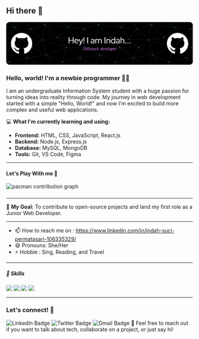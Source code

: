 ## Hi there 👋

![Indah Suci ](github-header-image%202.png)

### Hello, world! I'm a newbie programmer 👨‍💻

I am an undergraduate Information System student with a huge passion for turning ideas into reality through code. My journey in web development started with a simple "Hello, World!" and now I'm excited to build more complex and useful web applications.

💻 **What I'm currently learning and using:**
- **Frontend:** HTML, CSS, JavaScript, React.js
- **Backend:** Node.js, Express.js
- **Database:** MySQL, MongoDB
- **Tools:** Git, VS Code, Figma
___
####  Let's Play With me 🎯
<picture>
  <source media="(prefers-color-scheme: dark)" srcset="https://raw.githubusercontent.com/maurodesouz/maurodesouz/output/pacman-contribution-graph-dark.svg">
  <source media="(prefers-color-scheme: light)" srcset="https://raw.githubusercontent.com/maurodesouz/maurodesouz/output/pacman-contribution-graph.svg">
  <img alt="pacman contribution graph" src="https://raw.githubusercontent.com/maurodesouz/maurodesouz/output/pacman-contribution-graph.svg">
</picture>

###

---


🚀 **My Goal:** To contribute to open-source projects and land my first role as a Junior Web Developer.
___

<!--
**indahcodes-web/indahcodes-web** is a ✨ _special_ ✨ repository because its `README.md` (this file) appears on your GitHub profile.

Here are some ideas to get you started:

- 🔭 I’m currently working on ...
- 🌱 I’m currently learning ...
- 👯 I’m looking to collaborate on ...
- 🤔 I’m looking for help with ...
- 💬 Ask me about ...
- 📫 How to reach me: ...
- 😄 Pronouns: ...
- ⚡ Fun fact: ...
-->

- 📫 How to reach me on : https://www.linkedin.com/in/indah-suci-permatasari-106335329/ 
- 😄 Pronouns: She/Her
- ⚡ Hobbie : Sing, Reading, and Travel

___

##### 👾 Skills
<img src="https://img.shields.io/badge/HTML5-E34F26?style=for-the-badge&logo=html5&logoColor=white " />
<img src="https://img.shields.io/badge/CSS3-1572B6?style=for-the-badge&logo=css3&logoColor=white" />
<img src="https://img.shields.io/badge/JavaScript-323330?style=for-the-badge&logo=javascript&logoColor=F7DF1E" />
<img src="https://img.shields.io/badge/PHP-777BB4?style=for-the-badge&logo=php&logoColor=white" />

---
### Let's connect! 📲
![LinkedIn Badge](https://img.shields.io/badge/LinkedIn-0077B5) ![Twitter Badge](https://img.shields.io/badge/Twitter-1DA1F) ![Gmail Badge](https://img.shields.io/badge/Gmail-D14836) 
💬 Feel free to reach out if you want to talk about tech, collaborate on a project, or just say hi!

